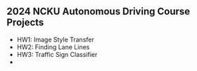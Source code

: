 ## 2024 NCKU Autonomous Driving Course Projects

- HW1: Image Style Transfer
- HW2: Finding Lane Lines
- HW3: Traffic Sign Classifier
- 
